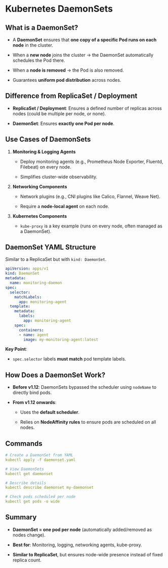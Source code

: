 
# Kubernetes DaemonSets



## What is a DaemonSet?

- A **DaemonSet** ensures that **one copy of a specific Pod runs on each node** in the cluster.
    
- When a **new node** joins the cluster → the DaemonSet automatically schedules the Pod there.
    
- When a **node is removed** → the Pod is also removed.
    
- Guarantees **uniform pod distribution** across nodes.


## Difference from ReplicaSet / Deployment

- **ReplicaSet / Deployment**: Ensures a defined number of replicas across nodes (could be multiple per node, or none).
    
- **DaemonSet**: Ensures **exactly one Pod per node**.


## Use Cases of DaemonSets

1. **Monitoring & Logging Agents**
    
    - Deploy monitoring agents (e.g., Prometheus Node Exporter, Fluentd, Filebeat) on every node.
        
    - Simplifies cluster-wide observability.
        
2. **Networking Components**
    
    - Network plugins (e.g., CNI plugins like Calico, Flannel, Weave Net).
        
    - Require a **node-local agent** on each node.
        
3. **Kubernetes Components**
    
    - `kube-proxy` is a key example (runs on every node, often managed as a DaemonSet).


## DaemonSet YAML Structure

Similar to a ReplicaSet but with `kind: DaemonSet`.

```yaml
apiVersion: apps/v1
kind: DaemonSet
metadata:
  name: monitoring-daemon
spec:
  selector:
    matchLabels:
      app: monitoring-agent
  template:
    metadata:
      labels:
        app: monitoring-agent
    spec:
      containers:
      - name: agent
        image: my-monitoring-agent:latest
```

**Key Point**:
- `spec.selector` labels **must match** pod template labels.

## How Does a DaemonSet Work?

- **Before v1.12**: DaemonSets bypassed the scheduler using `nodeName` to directly bind pods.
    
- **From v1.12 onwards**:
    
    - Uses the **default scheduler**.
        
    - Relies on **NodeAffinity rules** to ensure pods are scheduled on all nodes.


## Commands


```yaml
# Create a DaemonSet from YAML
kubectl apply -f daemonset.yaml

# View DaemonSets
kubectl get daemonset

# Describe details
kubectl describe daemonset my-daemonset

# Check pods scheduled per node
kubectl get pods -o wide
```


## Summary

- **DaemonSet = one pod per node** (automatically added/removed as nodes change).
    
- **Best for**: Monitoring, logging, networking agents, kube-proxy.
    
- **Similar to ReplicaSet**, but ensures node-wide presence instead of fixed replica count.

